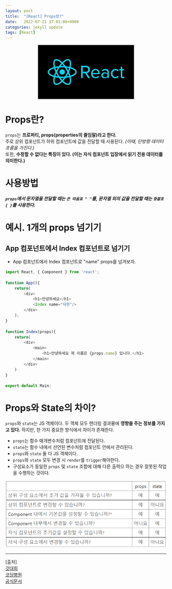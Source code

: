 ```yaml
---
layout: post
title:  "[React] Props란?"
date:   2022-07-21 17:01:00+0900
categories: jekyll update
tags: [React]
---
```

<p align="center"><img src="/assets/img/blog/정보/리액트.png"></p>

# Props란?
`props`는 **프로퍼티, props(properties의 줄임말)라고 한다.**  
주로 상위 컴포넌트가 하위 컴포넌트에 값을 전달할 때 사용된다. *(이때, 단방향 데이터 흐름을 가진다.)*  
또한, **수정할 수 없다는 특징이 있다. (이는 자식 컴포넌트 입장에서 읽기 전용 데이터를 의미한다.)**  

# 사용방법
***`props`에서 문자열을 전달할 때는 `큰 따옴표 " "`를, 문자열 외의 값을 전달할 때는 `중괄호 { }`를 사용한다.***

# 예시. 1개의 props 넘기기
## App 컴포넌트에서 Index 컴포넌트로 넘기기
- App 컴포넌트에서 Index 컴포넌트로 "name" props를 넘겨보자.  

```javascript
import React, { Component } from 'react';

function App(){
    return(
        <div>
            <h1>안녕하세요</h1>
            <Index name="대현"/>
        </div>
    );
}

function Index(props){
    return(
        <div>
            <main>
                <h1>안녕하세요 제 이름은 {props.name} 입니다.</h1>
            </main>
        </div>
    )
}

export default Main;
```

# Props와 State의 차이?
`props`와 `state`는 JS 객체이다. 두 객체 모두 렌더링 결과물에 **영향을 주는 정보를 가지고 있다.** 하지만, 한 가지 중요한 방식에서 차이가 존재한다.  
- `props`는 함수 매개변수처럼 컴포넌트에 전달된다.  
- `state`는 함수 내에서 선언된 변수처럼 컴포넌트 안에서 관리된다.  
- `props`와 `state` 둘 다 JS 객체이다.  
- `props`와 `state` 모두 변경 시 `render`를 `trigger`해야한다.  
- 구성요소가 동일한 `props` 및 `state` 조합에 대해 다른 출력으 하는 경우 잘못된 작업을 수행하는 것이다.  

<p align="center"><img src="/assets/img/blog/정보/props.png"></p>
  
  

---  
[출처]  
[갓대희](https://goddaehee.tistory.com/300)  
[코딩병원](https://itprogramming119.tistory.com/645)  
[공식문서](https://ko.reactjs.org/docs/components-and-props.html)  